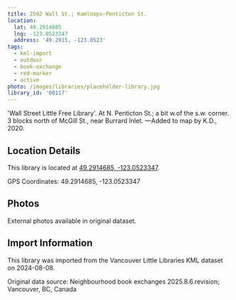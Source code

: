 ```yaml
---
title: 2592 Wall St.; Kamloops—Penticton St.
location:
  lat: 49.2914685
  lng: -123.0523347
  address: '49.2915, -123.0523'
tags:
  - kml-import
  - outdoor
  - book-exchange
  - red-marker
  - active
photo: /images/libraries/placeholder-library.jpg
library_id: '00117'
---
```

'Wall Street Little Free Library'.
At N. Penticton St.; a bit w.of the s.w. corner.
3 blocks north of McGill St., near Burrard Inlet.
—Added to map by K.D., 2020.

## Location Details

This library is located at [49.2914685, -123.0523347](https://www.google.com/maps?q=49.2914685,-123.0523347).

GPS Coordinates: 49.2914685, -123.0523347

## Photos

External photos available in original dataset.

## Import Information

This library was imported from the Vancouver Little Libraries KML dataset on 2024-08-08.

Original data source: Neighbourhood book exchanges 2025.8.6.revision; Vancouver, BC, Canada
